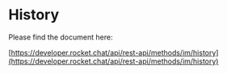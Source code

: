 # History

Please find the document here: 

[https://developer.rocket.chat/api/rest-api/methods/im/history](https://developer.rocket.chat/api/rest-api/methods/im/history)

